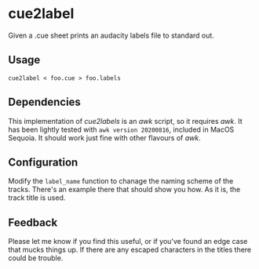 # cue2label

Given a .cue sheet prints an audacity labels file to standard out.

## Usage

```
cue2label < foo.cue > foo.labels
```

## Dependencies

This implementation of _cue2labels_
is an _awk_ script,
so it requires _awk_.
It has been lightly tested with `awk version 20200816`,
included in MacOS Sequoia.
It should work just fine with other flavours of _awk_.

## Configuration

Modify the `label_name` function
to chanage the naming scheme of the tracks.
There's an example there that should show you how.
As it is, the track title is used.

## Feedback

Please let me know if you find this useful,
or if you've found an edge case
that mucks things up.
If there are any escaped characters in the titles
there could be trouble.
